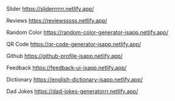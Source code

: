 Slider
https://sliderrrrrr.netlify.app/

Reviews
https://reviewsssss.netlify.app/

Random Color
https://random-color-generator-jsapp.netlify.app/

QR Code
https://qr-code-generator-jsapp.netlify.app/


Github
https://github-profile-jsapp.netlify.app/

Feedback
https://feedback-ui-jsapp.netlify.app/

Dictionary
https://english-dictionary-jsapp.netlify.app/


Dad Jokes
https://dad-jokes-generatorrr.netlify.app/
